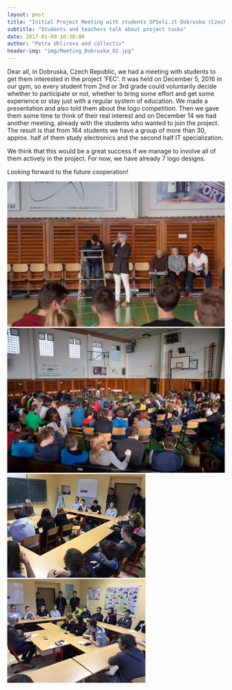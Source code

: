 ```yaml
---
layout: post
title: "Initial Project Meeting with students SPSeli.it Dobruska (Czech Republic)"
subtitle: "Students and teachers talk about project tasks"
date: 2017-01-09 10:30:00
author: "Petra Uhlirova and collectiv"
header-img: "img/Meeting_Dobruska_02.jpg"
---
```

Dear all, in Dobruska, Czech Republic, we had a meeting with students to get them interested in the project 'FEC'. It was held on December 5, 2016 in our gym, so every student from 2nd or 3rd grade could voluntarily decide whether to participate or not, whether to bring some effort and get some experience or stay just with a regular system of education. We made a presentation and also told them about the logo competition. Then we gave them some time to think of their real interest and on December 14 we had another meeting, already with the students who wanted to join the project. The result is that from 164 students we have a group of more than 30, approx. half of them study electronics and the second half IT specialization.

We think that this would be a great success if we manage to involve all of them actively in the project. For now, we have already 7 logo designs.

Looking forward to the future cooperation!

![Students meeting](/photo-galleries/Meeting_Dobruska_01.jpg)
![Students meeting 2](/photo-galleries/Meeting_Dobruska_02.jpg)
![Students meeting 3](/photo-galleries/Meeting_Dobruska_03.jpg)
![Students meeting 4](/photo-galleries/Meeting_Dobruska_04.jpg)
